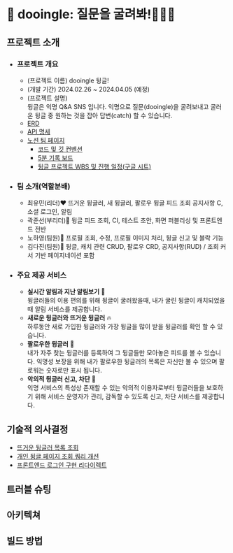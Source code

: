 # 💌 dooingle: 질문을 굴려봐!🙂🙃🙂

## 프로젝트 소개
- ### 프로젝트 개요
  - (프로젝트 이름) dooingle 뒹글!
  - (개발 기간) 2024.02.26 ~ 2024.04.05 (예정)
  - (프로젝트 설명)  
    뒹글은 익명 Q&A SNS 입니다. 익명으로 질문(dooingle)을 굴려보내고 굴러온 뒹글 중 원하는 것을 잡아 답변(catch) 할 수 있습니다.
  - [ERD](https://www.notion.so/rugii913/ERD-ddebf6e68ba24f948d02073e1616dedf)
  - [API 명세](https://www.notion.so/rugii913/API-2cad8d39288f4b73b0b684f8323acfd7)
  - [노션 팀 페이지](https://www.notion.so/rugii913/da051119c2634c068e66964e1a47dade)
    - [코드 및 깃 컨벤션](https://www.notion.so/rugii913/550df0ee1fef4ddd914e5796c0128f1c)
    - [5분 기록 보드](https://www.notion.so/rugii913/5-10c8d36e05394b95bb67407ca656fc32)
    - [뒹글 프로젝트 WBS 및 진행 일정(구글 시트)](https://docs.google.com/spreadsheets/d/1jgkpkn0jP7iAF277EAHumw7O-3PPpjvyzj0hoMFfzFo/edit?usp=sharing)


- ### 팀 소개(역할분배)
  - 최유민(리더)❤️ 뜨거운 뒹글러, 새 뒹글러, 팔로우 뒹글 피드 조회 공지사항 C, 소셜 로그인, 알림
  - 곽준선(부리더)💚 뒹글 피드 조회, CI, 테스트 초안, 화면 퍼블리싱 및 프론트엔드 전반
  - 노하영(팀원)💙 프로필 조회, 수정, 프로필 이미지 처리, 뒹글 신고 및 블락 기능
  - 김다진(팀원)💜 뒹글, 캐치 관련 CRUD, 팔로우 CRD, 공지사항(RUD) / 조회 커서 기반 페이지네이션 포함

- ### 주요 제공 서비스
  - **실시간 알림과 지난 알림보기** 🔔  
    뒹글러들의 이용 편의를 위해 뒹글이 굴러왔을때, 내가 굴린 뒹글이 캐치되었을 때 알림 서비스를 제공합니다.
  - **새로운 뒹글러와 뜨거운 뒹글러** 🔥  
    하루동안 새로 가입한 뒹글러와 가장 뒹글을 많이 받을 뒹글러를 확인 할 수 있습니다.
  - **팔로우한 뒹글러** 🏃  
    내가 자주 찾는 뒹글러를 등록하여 그 뒹글들만 모아놓은 피드를 볼 수 있습니다. 익명성 보장을 위해 내가 팔로우한 뒹글러의 목록은 자신만 볼 수 있으며 팔로워는 숫자로만 표시 됩니다.
  - **악의적 뒹글러 신고, 차단** 🚨  
    익명 서비스의 특성상 존재할 수 있는 악의적 이용자로부터 뒹글러들을 보호하기 위해 서비스 운영자가 관리, 감독할 수 있도록 신고, 차단 서비스를 제공합니다.

## 기술적 의사결정
- [뜨거운 뒹글러 목록 조회](https://www.notion.so/rugii913/2024-02-28-38ec48a64e5c4d0494f14cde992d20ba)
- [개인 뒹글 페이지 조회 쿼리 개션](https://www.notion.so/rugii913/2024-03-08-1edf38fa8e5947b78729bd492f3bca78)
- [프론트엔드 로그인 구현 리다이렉트](https://www.notion.so/rugii913/2024-03-11-4762e20bbde64b6895fb4323abf08b60)
## 트러블 슈팅
## 아키텍쳐
## 빌드 방법